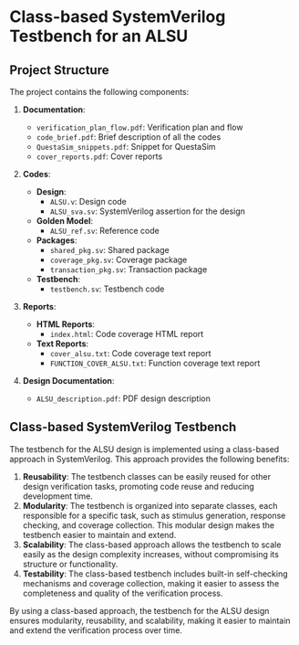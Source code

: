 # Class-based SystemVerilog Testbench for an ALSU

## Project Structure

The project contains the following components:

1. **Documentation**:
   - `verification_plan_flow.pdf`: Verification plan and flow
   - `code_brief.pdf`: Brief description of all the codes
   - `QuestaSim_snippets.pdf`: Snippet for QuestaSim
   - `cover_reports.pdf`: Cover reports

2. **Codes**:
   - **Design**:
     - `ALSU.v`: Design code
     - `ALSU_sva.sv`: SystemVerilog assertion for the design
   - **Golden Model**:
     - `ALSU_ref.sv`: Reference code
   - **Packages**:
     - `shared_pkg.sv`: Shared package
     - `coverage_pkg.sv`: Coverage package
     - `transaction_pkg.sv`: Transaction package
   - **Testbench**:
     - `testbench.sv`: Testbench code

3. **Reports**:
   - **HTML Reports**:
     - `index.html`: Code coverage HTML report
   - **Text Reports**:
     - `cover_alsu.txt`: Code coverage text report
     - `FUNCTION_COVER_ALSU.txt`: Function coverage text report

4. **Design Documentation**:
   - `ALSU_description.pdf`: PDF design description

## Class-based SystemVerilog Testbench

The testbench for the ALSU design is implemented using a class-based approach in SystemVerilog. This approach provides the following benefits:

1. **Reusability**: The testbench classes can be easily reused for other design verification tasks, promoting code reuse and reducing development time.
2. **Modularity**: The testbench is organized into separate classes, each responsible for a specific task, such as stimulus generation, response checking, and coverage collection. This modular design makes the testbench easier to maintain and extend.
3. **Scalability**: The class-based approach allows the testbench to scale easily as the design complexity increases, without compromising its structure or functionality.
4. **Testability**: The class-based testbench includes built-in self-checking mechanisms and coverage collection, making it easier to assess the completeness and quality of the verification process.

By using a class-based approach, the testbench for the ALSU design ensures modularity, reusability, and scalability, making it easier to maintain and extend the verification process over time.